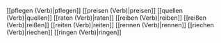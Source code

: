 [[pflegen (Verb)|pflegen]]
[[preisen (Verb)|preisen]]
[[quellen (Verb)|quellen]]
[[raten (Verb)|raten]]
[[reiben (Verb)|reiben]]
[[reißen (Verb)|reißen]]
[[reiten (Verb)|reiten]]
[[rennen (Verb)|rennen]]
[[riechen (Verb)|riechen]]
[[ringen (Verb)|ringen]]
